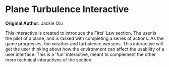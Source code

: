 # Plane Turbulence Interactive

**Original Author:** Jackie Qiu

This interactive is created to introduce the Fitts' Law section.
The user is the pilot of a plane, and is tasked with completing a series of actions.
As the game progresses, the weather and turbulence worsens.
This interactive will get the user thinking about how the environment can affect the usability of a user interface.
This is a 'fun' interactive, meant to complement the other more technical interactives of the section.
